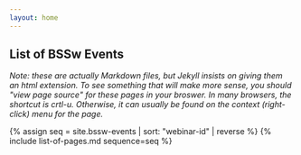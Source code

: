 ```yaml
---
layout: home
---
```

## List of BSSw Events

*Note: these are actually Markdown files, but Jekyll insists on giving
them an html extension.  To see something that will make more sense,
you should "view page source" for these pages in your broswer.  In
many browsers, the shortcut is crtl-u.  Otherwise, it can usually be
found on the context (right-click) menu for the page.*

{% assign seq = site.bssw-events | sort: "webinar-id" | reverse %}
{% include list-of-pages.md sequence=seq %}
